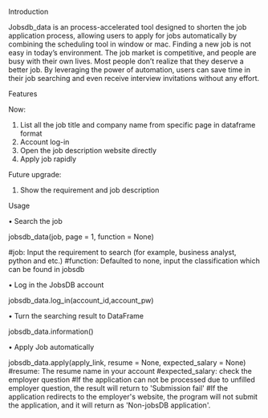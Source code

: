 Introduction

Jobsdb_data is an process-accelerated tool designed to shorten the job application process, allowing users to apply for jobs automatically by combining the scheduling tool in window or mac. Finding a new job is not easy in today’s environment. The job market is competitive, and people are busy with their own lives. Most people don’t realize that they deserve a better job. By leveraging the power of automation, users can save time in their job searching and even receive interview invitations without any effort.

Features

Now:
1.	List all the job title and company name from specific page in dataframe format
2.	Account log-in
3.	Open the job description website directly
4.	Apply job rapidly

Future upgrade:
1.	Show the requirement and job description


Usage

•	Search the job

jobsdb_data(job, page = 1, function = None)

#job: Input the requirement to search (for example, business analyst, python and etc.)
#function: Defaulted to none, input the classification which can be found in jobsdb

•	Log in the JobsDB account

jobsdb_data.log_in(account_id,account_pw)

•	Turn the searching result to DataFrame

jobsdb_data.information()

•	Apply Job automatically

jobsdb_data.apply(apply_link, resume = None, expected_salary = None)
#resume: The resume name in your account
#expected_salary: check the employer question
#If the application can not be processed due to unfilled employer question, the result will return to 'Submission fail'
#If the application redirects to the employer's website, the program will not submit the application, and it will return as 'Non-jobsDB application'.





